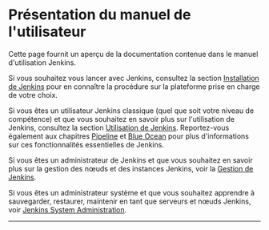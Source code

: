 # Présentation du manuel de l'utilisateur

Cette page fournit un aperçu de la documentation contenue dans le manuel d'utilisation Jenkins.

Si vous souhaitez vous lancer avec Jenkins, consultez la section [Installation de Jenkins](./manuel-installation.md) pour en connaître la procédure sur la plateforme prise en charge de votre choix.

Si vous êtes un utilisateur Jenkins classique (quel que soit votre niveau de compétence) et que vous souhaitez en savoir plus sur l'utilisation de Jenkins, consultez la section [Utilisation de Jenkins](./manuel-utilisation.md). Reportez-vous également aux chapitres [Pipeline](./manuel-pipeline.md) et [Blue Ocean](./manuel-blue-ocean.md) pour plus d'informations sur ces fonctionnalités essentielles de Jenkins.

Si vous êtes un administrateur de Jenkins et que vous souhaitez en savoir plus sur la gestion des nœuds et des instances Jenkins, voir la [Gestion de Jenkins](./manuel-gestion.md).

Si vous êtes un administrateur système et que vous souhaitez apprendre à sauvegarder, restaurer, maintenir en tant que serveurs et nœuds Jenkins, voir [Jenkins System Administration](./manuel-adminidtration-susteme).
<hr>